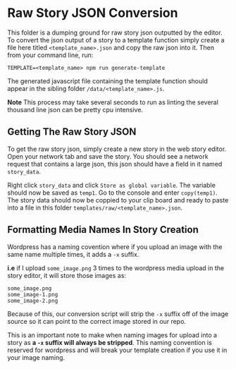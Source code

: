 # Raw Story JSON Conversion

This folder is a dumping ground for raw story json outputted by the editor. To convert the json output of a story to a template function simply create a file here titled `<template_name>.json` and copy the raw json into it. Then from your command line, run:
```
TEMPLATE=<template_name> npm run generate-template
```

The generated javascript file containing the template function should appear in the sibling folder `/data/<template_name>.js`.

**Note**
This process may take several seconds to run as linting the several thousand line json can be pretty cpu intensive.

## Getting The Raw Story JSON

To get the raw story json, simply create a new story in the web story editor. Open your network tab and save the story. You should see a network request that contains a large json, this json should have a field in it named `story_data`.

Right click `story_data` and click `Store as global variable`. The variable should now be saved as `temp1`. Go to the console and enter `copy(temp1)`. The story data should now be coppied to your clip board and ready to paste into a file in this folder `templates/raw/<template_name>.json`.

## Formatting Media Names In Story Creation

Wordpress has a naming covention where if you upload an image with the same name multiple times, it adds a `-x` suffix. 

**i.e**
if I upload `some_image.png` 3 times to the wordpress media upload in the story editor, it will store those images as:

```
some_image.png
some_image-1.png
some_image-2.png
```

Because of this, our conversion script will strip the `-x` suffix off of the image source so it can point to the correct image stored in our repo.

This is an important note to make when naming images for upload into a story as **a `-x` suffix will always be stripped**. This naming convention is reserved for wordpress and will break your template creation if you use it in your image naming.